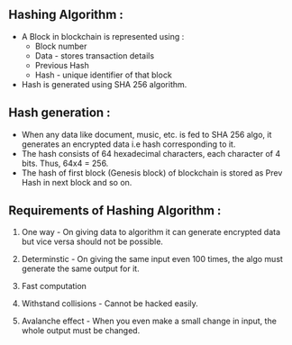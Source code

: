 ## Hashing Algorithm :

- A Block in blockchain is represented using :
  - Block number
  - Data - stores transaction details
  - Previous Hash
  - Hash - unique identifier of that block
- Hash is generated using SHA 256 algorithm.

## Hash generation :

- When any data like document, music, etc. is fed to SHA 256 algo, it generates an encrypted data i.e hash corresponding to it.
- The hash consists of 64 hexadecimal characters, each character of 4 bits. Thus, 64x4 = 256.
- The hash of first block (Genesis block) of blockchain is stored as Prev Hash in next block and so on.

## Requirements of Hashing Algorithm :

1. One way - On giving data to algorithm it can generate encrypted data but vice versa should not be possible.

2. Determinstic - On giving the same input even 100 times, the algo must generate the same output for it.

3. Fast computation

4. Withstand collisions - Cannot be hacked easily.

5. Avalanche effect - When you even make a small change in input, the whole output must be changed.
